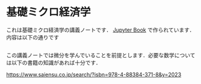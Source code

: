 # 基礎ミクロ経済学

これは基礎ミクロ経済学の講義ノートです． [Jupyter Book](https://jupyterbook.org) で作られています．内容は以下の通りです


```{tableofcontents}
```

この講義ノートでは微分を学んでいることを前提とします．必要な数学については以下の書籍の知識があれば十分です．

https://www.saiensu.co.jp/search/?isbn=978-4-88384-371-8&y=2023
